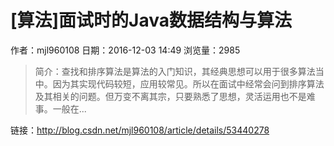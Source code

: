 # [算法]面试时的Java数据结构与算法
作者：mjl960108
日期：2016-12-03 14:49
浏览量：2985
> 简介：查找和排序算法是算法的入门知识，其经典思想可以用于很多算法当中。因为其实现代码较短，应用较常见。所以在面试中经常会问到排序算法及其相关的问题。但万变不离其宗，只要熟悉了思想，灵活运用也不是难事。一般在...

 链接：http://blog.csdn.net/mjl960108/article/details/53440278
